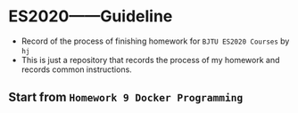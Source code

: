 # ES2020——Guideline
- Record of the process of finishing homework for `BJTU ES2020 Courses` by `hj`
- This is just a repository that records the process of my homework and records common instructions.

 ## Start from `Homework 9 Docker Programming`
